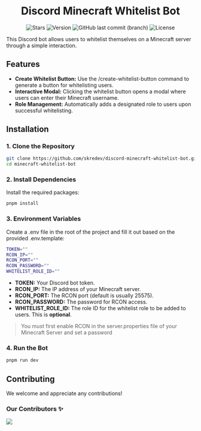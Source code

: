 <h1 align="center">
Discord Minecraft Whitelist Bot
</h1>

<div align="center">

![Stars](https://img.shields.io/github/stars/skredev/discord-minecraft-whitelist-bot?logo=github&style=flat)
![Version](https://img.shields.io/github/package-json/v/skredev/discord-minecraft-whitelist-bot?logo=git&logoColor=white&style=flat)
![GitHub last commit (branch)](https://img.shields.io/github/last-commit/skredev/discord-minecraft-whitelist-bot/main?logo=git&logoColor=white&style=flat)
![License](https://img.shields.io/github/license/skredev/discord-minecraft-whitelist-bot?logoColor=white&style=flat)

</div>

This Discord bot allows users to whitelist themselves on a Minecraft server through a simple interaction.

## Features

- **Create Whitelist Button:** Use the /create-whitelist-button command to generate a button for whitelisting users.
- **Interactive Modal:** Clicking the whitelist button opens a modal where users can enter their Minecraft username.
- **Role Management:** Automatically adds a designated role to users upon successful whitelisting.

## Installation

### 1. Clone the Repository 

```bash
git clone https://github.com/skredev/discord-minecraft-whitelist-bot.git
cd minecraft-whitelist-bot
```
    
### 2. Install Dependencies

Install the required packages:

```bash
pnpm install
```

### 3. Environment Variables

Create a .env file in the root of the project and fill it out based on the provided .env.template:

```bash
TOKEN=""
RCON_IP=""
RCON_PORT=""
RCON_PASSWORD=""
WHITELIST_ROLE_ID=""
```

- **TOKEN:** Your Discord bot token.
- **RCON_IP:** The IP address of your Minecraft server.
- **RCON_PORT:** The RCON port (default is usually 25575).
- **RCON_PASSWORD:** The password for RCON access.
- **WHITELIST_ROLE_ID:** The role ID for the whitelist role to be added to users. This is **optional**.
  
> You must first enable RCON in the server.properties file of your Minecraft Server and set a password

### 4. Run the Bot
   
```bash
pnpm run dev
```

## Contributing

We welcome and appreciate any contributions!

### Our Contributors ✨

<a href="https://github.com/skredev/discord-minecraft-whitelist-bot/graphs/contributors">
  <img src="https://contrib.rocks/image?repo=skredev/discord-minecraft-whitelist-bot" />
</a>